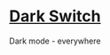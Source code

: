 <h1 align="center"><a href="https://nikahmadz.github.io/dark-switch">Dark Switch</a></h1>
<p align="center">Dark mode - everywhere</p>
